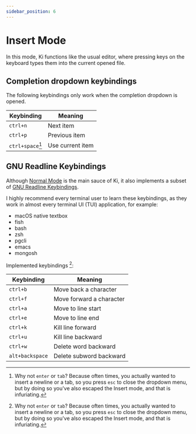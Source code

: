 ```yaml
---
sidebar_position: 6
---
```


# Insert Mode

In this mode, Ki functions like the usual editor, where pressing keys on
the keyboard types them into the current opened file.

## Completion dropdown keybindings

The following keybindings only work when the completion dropdown is opened.

| Keybinding       | Meaning          |
| ---------------- | ---------------- |
| `ctrl+n`         | Next item        |
| `ctrl+p`         | Previous item    |
| `ctrl+space`[^1] | Use current item |

[^1]: Why not `enter` or `tab`? Because often times, you actually wanted to insert a newline or a tab, so you press `esc` to close the dropdown menu, but by doing so you've also escaped the Insert mode, and that is infuriating.

## GNU Readline Keybindings

Although [Normal Mode](../normal-mode/index.md) is the main sauce of Ki, it also
implements a subset of [GNU Readline Keybindings](https://www.gnu.org/software/bash/manual/html_node/Bindable-Readline-Commands.html).

I highly recommend every terminal user to learn these keybindings, as they work
in almost every terminal UI (TUI) application, for example:

- macOS native textbox
- fish
- bash
- zsh
- pgcli
- emacs
- mongosh

Implemented keybindings [^1]:

| Keybinding      | Meaning                  |
| --------------- | ------------------------ |
| `ctrl+b`        | Move back a character    |
| `ctrl+f`        | Move forward a character |
| `ctrl+a`        | Move to line start       |
| `ctrl+e`        | Move to line end         |
| `ctrl+k`        | Kill line forward        |
| `ctrl+u`        | Kill line backward       |
| `ctrl+w`        | Delete word backward     |
| `alt+backspace` | Delete subword backward |

[^1]: Not every unimplemented keybinding is incompatible/meaningless with/in Ki, but because I do not have time for them, so feel free to submit PR!
